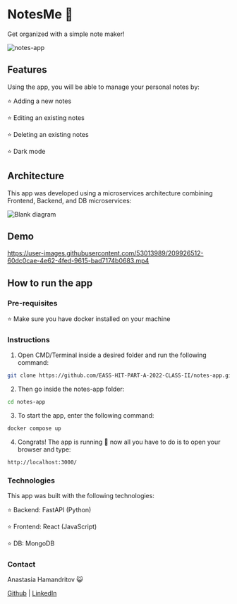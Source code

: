 # NotesMe 📖

Get organized with a simple note maker!

![notes-app](https://user-images.githubusercontent.com/53013989/209926409-dd5f5d75-8c49-4f6d-8032-3d97c5d82ed4.png)

## Features

Using the app, you will be able to manage your personal notes by:

⭐ Adding a new notes

⭐ Editing an existing notes

⭐ Deleting an existing notes

⭐ Dark mode

## Architecture

This app was developed using a microservices architecture combining Frontend, Backend, and DB microservices:

![Blank diagram](https://user-images.githubusercontent.com/53013989/210108134-ae37f11d-8519-4ef6-8f7e-1e52611b5b5f.png)

## Demo

https://user-images.githubusercontent.com/53013989/209926512-60dc0cae-4e62-4fed-9615-bad7174b0683.mp4

## How to run the app
### Pre-requisites
⭐ Make sure you have docker installed on your machine

### Instructions
1. Open CMD/Terminal inside a desired folder and run the following command:
``` bash
git clone https://github.com/EASS-HIT-PART-A-2022-CLASS-II/notes-app.git
```
2. Then go inside the notes-app folder:
```bash
cd notes-app
```
3. To start the app, enter the following command:
```bash
docker compose up
```
4. Congrats! The app is running 🤩 now all you have to do is to open your browser and type:
```bash
http://localhost:3000/
```  

### Technologies
This app was built with the following technologies:

⭐ Backend: FastAPI (Python)

⭐ Frontend: React (JavaScript)

⭐ DB: MongoDB

### Contact 
Anastasia Hamandritov 😺

[Github](https://github.com/AnastasiaH8696) | [LinkedIn](https://www.linkedin.com/in/anastasia-hamandritov/) 

